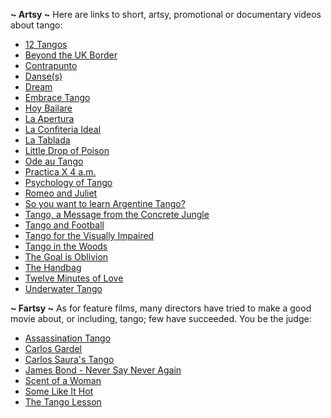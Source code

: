 **~ Artsy ~**
Here are links to short, artsy, promotional or documentary videos about tango:


*   [12 Tangos](http://tango-videos.blogspot.com/2008/09/12-tangos.html)
*   [Beyond the UK Border](http://tango-videos.blogspot.com/2011/04/beautiful-piece-of-tango-poetry.html)
*   [Contrapunto ](http://www.argentinetangovideos.net/2012/04/contrapunto.html)
*   [Danse(s)](http://www.argentinetangovideos.net/2012/08/danses-by-james-bort.html)
*   [Dream](http://tango-videos.blogspot.com/2007/12/dream-and-invitation.html)
*   [Embrace Tango](http://tango-videos.blogspot.com/2008/02/michael-young-beatrix-satzinger.html)
*   [Hoy Bailare](http://tango-videos.blogspot.com/2012/01/hoy-bailare.html)
*   [La Apertura](http://tango-videos.blogspot.com/2007/12/tango-short-film-la-apertura.html)
*   [La Confiteria Ideal](http://tango-videos.blogspot.com/2009/07/la-confiterial-ideal.html)
*   [La Tablada](http://www.argentinetangovideos.net/2012/05/la-tablada.html)
*   [Little Drop of Poison](http://tango-videos.blogspot.com/2010/03/little-drop-of-poison.html)
*   [Ode au Tango](http://www.argentinetangovideos.net/2011/07/ode-au-tango.html)
*   [Practica X 4 a.m.](http://tango-videos.blogspot.com/2011/03/practicax-4-am.html)
*   [Psychology of Tango](http://tango-videos.blogspot.com/2010/12/psychology-of-tango.html)
*   [Romeo and Juliet](http://tango-videos.blogspot.com/2008/02/romeo-and-juliet.html)
*   [So you want to learn Argentine Tango? ](http://tango-videos.blogspot.com/2010/11/so-you-want-to-learn-argentine-tango.html)
*   [Tango, a Message from the Concrete Jungle](http://www.argentinetangovideos.net/2013/12/tango-message-from-concrete-jungle.html)
*   [Tango and Football](http://tango-videos.blogspot.com/2010/06/tango-and-football.html)
*   [Tango for the Visually Impaired](http://tango-videos.blogspot.com/2008/10/tango-for-visually-impaired.html)
*   [Tango in the Woods](http://tango-videos.blogspot.com/2011/01/tango-in-woods.html)
*   [The Goal is Oblivion](http://tango-videos.blogspot.com/2007/12/nuevo-tango-short-film-goal-is-oblivion.html)
*   [The Handbag ](http://tango-videos.blogspot.com/2011/01/handbag.html)
*   [Twelve Minutes of Love](http://tango-videos.blogspot.com/2011/11/twelve-minutes-of-love.html)
*   [Underwater Tango](http://tango-videos.blogspot.com/2008/07/underwater-tango.html)


**~ Fartsy ~**
As for feature films, many directors have tried to make a good movie about, or including, tango; few have succeeded. You be the judge:


*   [Assassination Tango](http://tango-videos.blogspot.com/2008/04/assassination-tango.html)
*   [Carlos Gardel](http://tango-videos.blogspot.com/2007/12/tango-in-film-carlos-gardel.html)
*   [Carlos Saura's Tango](http://tango-videos.blogspot.com/2008/01/tango-in-film-tango-by-carlos-saura.html)
*   [James Bond - Never  Say Never Again](http://tango-videos.blogspot.com/2007/12/tango-in-film-never-say-never.html)
*   [Scent of a Woman](http://tango-videos.blogspot.com/2008/06/tango-in-film-scent-of-woman.html)
*   [Some Like It Hot](http://www.argentinetangovideos.net/2012/12/some-like-it-hot-tango-scene.html?spref=fb)
*   [The Tango Lesson](http://tango-videos.blogspot.com/2008/01/tango-in-film-tango-lesson.html)